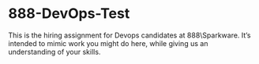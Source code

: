 # 888-DevOps-Test
This is the hiring assignment for Devops candidates at 888\Sparkware. It’s intended to mimic work you might do here, while giving us an understanding of your skills.

